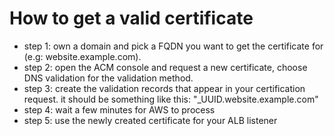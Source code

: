 # How to get a valid certificate
* step 1: own a domain and pick a FQDN you want to get the certificate for (e.g: website.example.com).
* step 2: open the ACM console and request a new certificate, choose DNS validation for the validation method.
* step 3: create the validation records that appear in your certification request. it should be something like this: "_UUID.website.example.com"
* step 4: wait a few minutes for AWS to process
* step 5: use the newly created certificate for your ALB listener